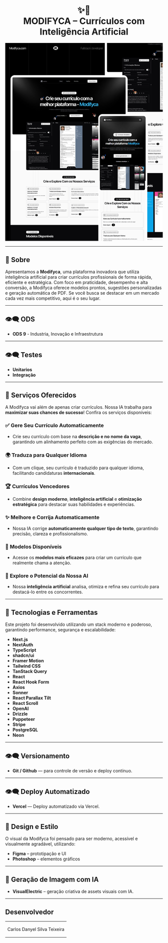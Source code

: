 <h1 align="center">
  ✨📄<br>MODIFYCA – Currículos com Inteligência Artificial
</h1>

![Resultado final do projeto](/public/images/screen.png)

---

## 🌟 Sobre

Apresentamos a **Modifyca**, uma plataforma inovadora que utiliza inteligência artificial para criar currículos profissionais de forma rápida, eficiente e estratégica. Com foco em praticidade, desempenho e alta conversão, a Modifyca oferece modelos prontos, sugestões personalizadas e geração automática de PDF. Se você busca se destacar em um mercado cada vez mais competitivo, aqui é o seu lugar.

---

## 👁️‍🗨️ ODS

- **ODS 9** - Industria, Inovação e Infraestrutura

---

## 👁️‍🗨️ Testes

- **Unitarios**
- **Integração** 

---

## 🚀 Serviços Oferecidos

A Modifyca vai além de apenas criar currículos. Nossa IA trabalha para **maximizar suas chances de sucesso**! Confira os serviços disponíveis:

### ✅ **Gere Seu Currículo Automaticamente**

- Crie seu currículo com base na **descrição e no nome da vaga**, garantindo um alinhamento perfeito com as exigências do mercado.

### 🌍 **Traduza para Qualquer Idioma**

- Com um clique, seu currículo é traduzido para qualquer idioma, facilitando candidaturas **internacionais**.

### 🏆 **Currículos Vencedores**

- Combine **design moderno**, **inteligência artificial** e **otimização estratégica** para destacar suas habilidades e experiências.

### ✨ **Melhore e Corrija Automaticamente**

- Nossa IA corrige **automaticamente qualquer tipo de texto**, garantindo precisão, clareza e profissionalismo.

### 🎨 **Modelos Disponíveis**

- Acesse os **modelos mais eficazes** para criar um currículo que realmente chama a atenção.

### 🤖 **Explore o Potencial da Nossa AI**

- Nossa **inteligência artificial** analisa, otimiza e refina seu currículo para destacá-lo entre os concorrentes.

---

## 💼 Tecnologias e Ferramentas

Este projeto foi desenvolvido utilizando um stack moderno e poderoso, garantindo performance, segurança e escalabilidade:

- **Next.js**
- **NextAuth**
- **TypeScript**
- **shadcn/ui**
- **Framer Motion**
- **Tailwind CSS**
- **TanStack Query**
- **React**
- **React Hook Form**
- **Axios**
- **Sonner**
- **React Parallax Tilt**
- **React Scroll**
- **OpenAI**
- **Drizzle**
- **Puppeteer**
- **Stripe**
- **PostgreSQL**
- **Neon**

---

## 👁️‍🗨️ Versionamento

- **Git / Github** — para controle de versão e deploy contínuo.

---
## 👁️‍🗨️ Deploy Automatizado

- **Vercel** — Deploy automatizado via Vercel.

---

## 🎨 Design e Estilo

O visual da Modifyca foi pensado para ser moderno, acessível e visualmente agradável, utilizando:

- **Figma** – prototipação e UI
- **Photoshop** – elementos gráficos

---

## 🧠 Geração de Imagem com IA

- **VisualElectric** – geração criativa de assets visuais com IA.

---

<h2>Desenvolvedor</h2>

<table>
  <tr>
    <td align="center">
      <p>Carlos Danyel Silva Teixeira</p>
    </td>
  </tr>
</table>
